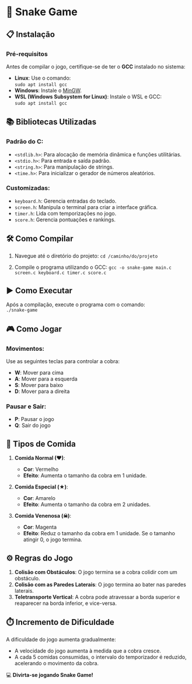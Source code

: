 # 🐍 Snake Game  

## 📋 Instalação

### Pré-requisitos
Antes de compilar o jogo, certifique-se de ter o **GCC** instalado no sistema:
- **Linux**: Use o comando:  
  `sudo apt install gcc`
- **Windows**: Instale o [MinGW](http://mingw.org/).
- **WSL (Windows Subsystem for Linux)**: Instale o WSL e GCC:  
  `sudo apt install gcc`

## 📚 Bibliotecas Utilizadas

### Padrão do C:
- `<stdlib.h>`: Para alocação de memória dinâmica e funções utilitárias.
- `<stdio.h>`: Para entrada e saída padrão.
- `<string.h>`: Para manipulação de strings.
- `<time.h>`: Para inicializar o gerador de números aleatórios.

### Customizadas:
- `keyboard.h`: Gerencia entradas do teclado.
- `screen.h`: Manipula o terminal para criar a interface gráfica.
- `timer.h`: Lida com temporizações no jogo.
- `score.h`: Gerencia pontuações e rankings.

## 🛠️ Como Compilar

1. Navegue até o diretório do projeto:
   `cd /caminho/do/projeto`

2. Compile o programa utilizando o GCC:
   `gcc -o snake-game main.c screen.c keyboard.c timer.c score.c`

## ▶️ Como Executar
Após a compilação, execute o programa com o comando:  
`./snake-game`

## 🎮 Como Jogar

### Movimentos:
Use as seguintes teclas para controlar a cobra:
- **W**: Mover para cima  
- **A**: Mover para a esquerda  
- **S**: Mover para baixo  
- **D**: Mover para a direita  

### Pausar e Sair:
- **P**: Pausar o jogo  
- **Q**: Sair do jogo  

## 🍎 Tipos de Comida

1. **Comida Normal (❤)**:  
   - **Cor**: Vermelho  
   - **Efeito**: Aumenta o tamanho da cobra em 1 unidade.  

2. **Comida Especial (★)**:  
   - **Cor**: Amarelo  
   - **Efeito**: Aumenta o tamanho da cobra em 2 unidades.  

3. **Comida Venenosa (☠)**:  
   - **Cor**: Magenta  
   - **Efeito**: Reduz o tamanho da cobra em 1 unidade. Se o tamanho atingir 0, o jogo termina.  

## ⚙️ Regras do Jogo

1. **Colisão com Obstáculos**: O jogo termina se a cobra colidir com um obstáculo.  
2. **Colisão com as Paredes Laterais**: O jogo termina ao bater nas paredes laterais.  
3. **Teletransporte Vertical**: A cobra pode atravessar a borda superior e reaparecer na borda inferior, e vice-versa.  

## ⏱️ Incremento de Dificuldade

A dificuldade do jogo aumenta gradualmente:  
- A velocidade do jogo aumenta à medida que a cobra cresce.  
- A cada 5 comidas consumidas, o intervalo do temporizador é reduzido, acelerando o movimento da cobra.  

💻 **Divirta-se jogando Snake Game!**
